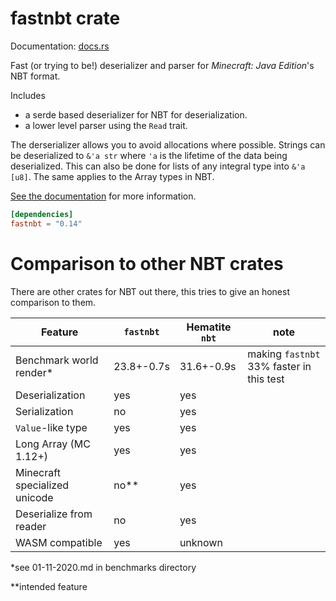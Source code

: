 # fastnbt crate

Documentation: [docs.rs](https://docs.rs/crate/fastnbt)

Fast (or trying to be!) deserializer and parser for *Minecraft: Java Edition*'s NBT format.

Includes

* a serde based deserializer for NBT for deserialization.
* a lower level parser using the `Read` trait.

The derserializer allows you to avoid allocations where possible. Strings can be
deserialized to `&'a str` where `'a` is the lifetime of the data being
deserialized. This can also be done for lists of any integral type into 
`&'a [u8]`. The same applies to the Array types in NBT.

[See the documentation](https://docs.rs/crate/fastnbt) for more information.

```toml
[dependencies]
fastnbt = "0.14"
```

# Comparison to other NBT crates

There are other crates for NBT out there, this tries to give an honest comparison to them.

| Feature | `fastnbt` | Hematite `nbt` | note |
| ------- | --------- | -------------- | ---- |
| Benchmark world render\* | 23.8+-0.7s | 31.6+-0.9s | making `fastnbt` 33% faster in this test |
| Deserialization | yes | yes | |
| Serialization | no | yes | |
| `Value`-like type | yes | yes | |
| Long Array (MC 1.12+) | yes | yes | | 
| Minecraft specialized unicode | no\*\* | yes | |
| Deserialize from reader | no | yes | |
| WASM compatible | yes | unknown | | 


\*see 01-11-2020.md in benchmarks directory

\*\*intended feature

